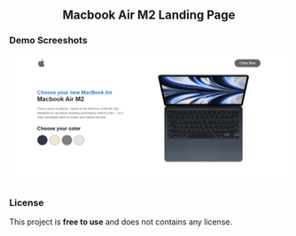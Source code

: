 <div align="center">
 
  <br />

  <h2 align="center">Macbook Air M2 Landing Page</h2>


</div>

### Demo Screeshots

![Macbook Air M2 Landing Page Desktop Demo](./readme-images/Macbook-Air-M2-Landing-Page.png "Desktop Demo")

### License

This project is **free to use** and does not contains any license.
